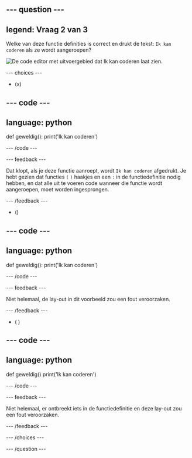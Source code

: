 
--- question ---
---
legend: Vraag 2 van 3
---

Welke van deze functie definities is correct en drukt de tekst: `Ik kan coderen` als ze wordt aangeroepen?

![De code editor met uitvoergebied dat <code>Ik kan coderen</code> laat zien.](images/quiz2.png)

--- choices ---

- (x)

--- code ---
---
language: python
---

def geweldig():
    print('Ik kan coderen')

--- /code ---

 --- feedback ---

Dat klopt, als je deze functie aanroept, wordt `Ik kan coderen` afgedrukt. Je hebt gezien dat functies `(` `)` haakjes en een `:` in de functiedefinitie nodig hebben, en dat alle uit te voeren code wanneer die functie wordt aangeroepen, moet worden ingesprongen.

 --- /feedback ---

- ()

--- code ---
---
language: python
---

def geweldig():
print('Ik kan coderen')

--- /code ---

 --- feedback ---

 Niet helemaal, de lay-out in dit voorbeeld zou een fout veroorzaken.

 --- /feedback ---

- ( )

--- code ---
---
language: python
---

def geweldig()
    print('Ik kan coderen')

--- /code ---

 --- feedback ---

Niet helemaal, er ontbreekt iets in de functiedefinitie en deze lay-out zou een fout veroorzaken.

 --- /feedback ---

--- /choices ---

--- /question ---
